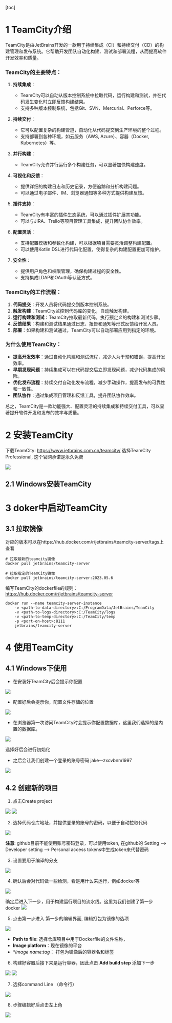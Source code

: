 [toc]

# 1 TeamCity介绍
TeamCity是由JetBrains开发的一款用于持续集成（CI）和持续交付（CD）的构建管理和发布系统。它帮助开发团队自动化构建、测试和部署流程，从而提高软件开发效率和质量。

### TeamCity的主要特点：

1. **持续集成**：
   - TeamCity可以自动从版本控制系统中拉取代码，运行构建和测试，并在代码发生变化时立即反馈构建结果。
   - 支持多种版本控制系统，包括Git、SVN、Mercurial、Perforce等。

2. **持续交付**：
   - 它可以配置复杂的构建管道，自动化从代码提交到生产环境的整个过程。
   - 支持部署到各种环境，如云服务（AWS, Azure）、容器（Docker, Kubernetes）等。

3. **并行构建**：
   - TeamCity允许并行运行多个构建任务，可以显著加快构建速度。

4. **可视化和反馈**：
   - 提供详细的构建日志和历史记录，方便追踪和分析构建问题。
   - 可以通过电子邮件、IM、浏览器通知等多种方式提供构建反馈。

5. **插件支持**：
   - TeamCity有丰富的插件生态系统，可以通过插件扩展其功能。
   - 可以与JIRA、Trello等项目管理工具集成，提升团队协作效率。

6. **配置灵活**：
   - 支持配置模板和参数化构建，可以根据项目需要灵活调整构建配置。
   - 可以使用Kotlin DSL进行代码化配置，使得复杂的构建配置更加可维护。

7. **安全性**：
   - 提供用户角色和权限管理，确保构建过程的安全性。
   - 支持集成LDAP和OAuth等认证方式。

### TeamCity的工作流程：

1. **代码提交**：开发人员将代码提交到版本控制系统。
2. **触发构建**：TeamCity监控到代码库的变化，自动触发构建。
3. **运行构建和测试**：TeamCity拉取最新代码，执行预定义的构建和测试步骤。
4. **反馈结果**：构建和测试结果通过日志、报告和通知等形式反馈给开发人员。
5. **部署**：如果构建和测试通过，TeamCity可以自动部署应用到指定的环境。

### 为什么使用TeamCity：

- **提高开发效率**：通过自动化构建和测试流程，减少人为干预和错误，提高开发效率。
- **早期发现问题**：持续集成可以在代码提交后立即发现问题，减少代码集成的风险。
- **优化发布流程**：持续交付自动化发布流程，减少手动操作，提高发布的可靠性和一致性。
- **团队协作**：通过集成项目管理和反馈工具，提升团队协作效率。

总之，TeamCity是一款功能强大、配置灵活的持续集成和持续交付工具，可以显著提升软件开发和发布的效率与质量。

# 2 安装TeamCity
下载TeamCity: https://www.jetbrains.com.cn/teamcity/ 选择TeamCity Professional, 这个官网承诺是永久免费

![](img/TeamCity-1.png)

## 2.1 Windows安装TeamCity


# 3 doker中启动TeamCity

## 3.1 拉取镜像
对应的版本可以在https://hub.docker.com/r/jetbrains/teamcity-server/tags上查看

```shell
# 拉取最新的teamcity镜像
docker pull jetbrains/teamcity-server

# 拉取指定的TeamCity镜像
docker pull jetbrains/teamcity-server:2023.05.6
```

编写TeamCity的dockerfile的规则：
https://hub.docker.com/r/jetbrains/teamcity-server
```dockerfaile
docker run --name teamcity-server-instance
    -v <path-to-data-directory>:C:/ProgramData/JetBrains/TeamCity
    -v <path-to-logs-directory>:C:/TeamCity/logs
    -v <path-to-temp-directory>:C:/TeamCity/temp
    -p <port-on-host>:8111
    jetbrains/teamcity-server
```

# 4 使用TeamCity
## 4.1 Windows下使用
- 在安装好TeamCity后会提示你配置

![](img/TeamCity-2.png)

- 配置好后会提示你，配置文件存储的位置

![](img/TeamCity-3.png)

- 在浏览器第一次访问TeamCity时会提示你配置数据库，这里我们选择的是内置的数据库。

![](img/TeamCity-5.png)

选择好后会进行初始化

- 之后会让我们创建一个登录的账号密码
jake--zxcvbnm1997

![](img/TeamCity-6.png)

## 4.2 创建新的项目
1. 点击Create project

![](img/TeamCity-8.png)
![](img/TeamCity-7.png)

2. 选择代码仓库地址，并提供登录的账号的密码，以便于自动拉取代码

![](img/TeamCity-9.png)

**注意**: github目前不能使用账号密码登录，可以使用token, 在github的 Setting --> Developer setting --> Personal access tokens中生成token来代替密码

3. 设置要用于编译的分支

![](img/TeamCity-10.png)

4. 确认后会对代码做一些检测，看是用什么来运行，例如docker等

![](img/TeamCity-11.png)

确定后进入下一步，用于构建运行项目的流水线。这里为我们创建了第一步 docker
![](img/TeamCity-12.png)

5. 点击第一步进入 第一步的编辑界面, 编辑打包为镜像的选项

![](img/TeamCity-13.png)

- **Path to file**: 选择仓库项目中用于Dockerfile的文件名称，
- **Image platform**：现在镜像的平台
- **Image name:tag*： 打包为镜像后的容器名和标签

6. 构建好容器后接下来是运行容器，因此点击 **Add build step** 添加下一步

![](img/TeamCity-14.png)
![](img/TeamCity-15.png)

7. 选择command Line （命令行）

![](img/TeamCity-16.png)

8. 步骤编辑好后点击左上角

![](img/TeamCity-17.png)
